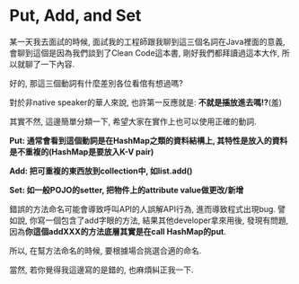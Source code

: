 # Put, Add, and Set

某一天我去面試的時候, 面試我的工程師跟我聊到這三個名詞在Java裡面的意義, 會聊到這個是因為我們談到了Clean Code這本書, 剛好我們都拜讀過這本大作, 所以就聊了一下內容.

好的, 那這三個動詞有什麼差別各位看倌有想過嗎?

對於非native speaker的華人來說, 也許第一反應就是: **不就是**~~**插**~~**放進去嗎!?**\(羞\)

其實不然, 這邊簡單分類一下, 希望大家在實作上也可以使用正確的動詞.

**Put: 通常會看到這個動詞是在HashMap之類的資料結構上, 其特性是放入的資料是不重複的\(HashMap是要放入K-V pair\)**

**Add: 把可重複的東西放到collection中, 如list.add\(\)**

**Set: 如一般POJO的setter, 把物件上的attribute value做更改/新增**

錯誤的方法命名可能會導致呼叫API的人誤解API行為, 進而導致程式出現bug. 譬如說, 你寫一個包含了add字眼的方法, 結果其他developer拿來用後, 發現有問題, 因為**你這個addXXX的方法底層其實是在call HashMap的put**.

所以, 在幫方法命名的時候, 要根據場合挑選合適的命名.

當然, 若你覺得我這邊寫的是錯的, 也麻煩糾正我一下.

